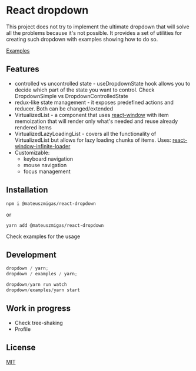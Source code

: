 # React dropdown

This project does not try to implement the ultimate dropdown that will solve all the problems because it's not possible. It provides a set of utilities for creating such dropdown with examples showing how to do so.

[Examples](https://codesandbox.io/s/frosty-taussig-omq5g)

## Features

- controlled vs uncontrolled state - useDropdownState hook allows you to decide which part of the state you want to control. Check DropdownSimple vs DropdownControlledState
- redux-like state management - it exposes predefined actions and reducer. Both can be changed/extended
- VirtualizedList - a component that uses [react-window](https://github.com/bvaughn/react-window) with item memoization that will render only what's needed and reuse already rendered items
- VirtualizedLazyLoadingList - covers all the functionality of VirtualizedList but allows for lazy loading chunks of items. Uses: [react-window-infinite-loader](https://github.com/bvaughn/react-window-infinite-loader)
- Customizable:
  - keyboard navigation
  - mouse navigation
  - focus management

## Installation

`npm i @mateuszmigas/react-dropdown`

or

`yarn add @mateuszmigas/react-dropdown`

Check examples for the usage

## Development

```js
dropdown / yarn;
dropdown / examples / yarn;
```

```js
dropdown/yarn run watch
dropdown/examples/yarn start
```

## Work in progress

- Check tree-shaking
- Profile

## License

[MIT](https://choosealicense.com/licenses/mit/)
